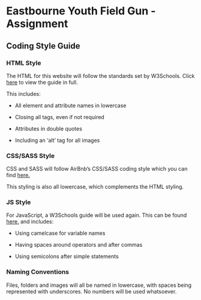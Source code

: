 # Eastbourne Youth Field Gun - Assignment


## Coding Style Guide


### HTML Style
The HTML for this website will follow the standards set by W3Schools. Click [here](https://www.w3schools.com/html/html5_syntax.asp) to view the guide in full.

This includes:

 - All element and attribute names in lowercase

 - Closing all tags, even if not required

 - Attributes in double quotes

 - Including an ‘alt’ tag for all images


### CSS/SASS Style
CSS and SASS will follow AirBnb’s CSS/SASS coding style which you can find [here.](https://github.com/airbnb/css)

This styling is also all lowercase, which complements the HTML styling. 


### JS Style
For JavaScript, a W3Schools guide will be used again. This can be found [here.](https://www.w3schools.com/js/js_conventions.asp) and includes:

 - Using camelcase for variable names

 - Having spaces around operators and after commas

 - Using semicolons after simple statements


### Naming Conventions 
Files, folders and images will all be named in lowercase, with spaces being represented with underscores. No numbers will be used whatsoever.
